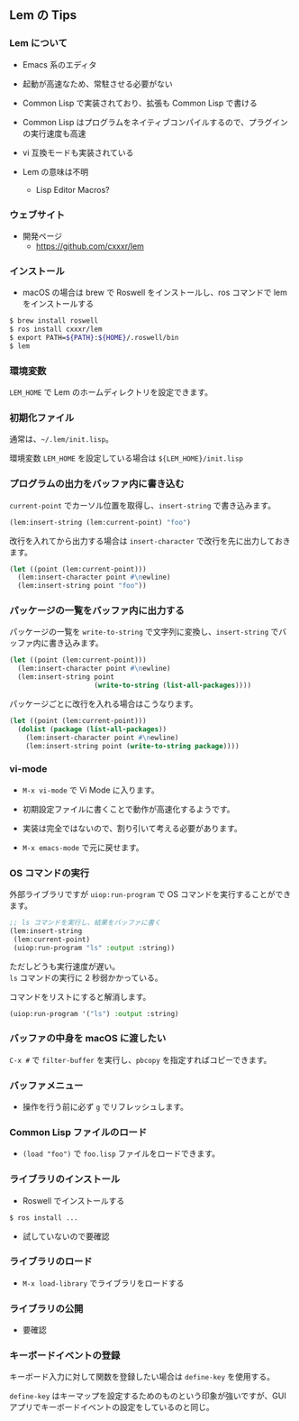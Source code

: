## Lem の Tips

### Lem について
- Emacs 系のエディタ
- 起動が高速なため、常駐させる必要がない
- Common Lisp で実装されており、拡張も Common Lisp で書ける
- Common Lisp はプログラムをネイティブコンパイルするので、プラグインの実行速度も高速
- vi 互換モードも実装されている

- Lem の意味は不明
  - Lisp Editor Macros?

### ウェブサイト
- 開発ページ
  - https://github.com/cxxxr/lem

### インストール

- macOS の場合は brew で Roswell をインストールし、ros コマンドで lem をインストールする
````sh
$ brew install roswell
$ ros install cxxxr/lem
$ export PATH=${PATH}:${HOME}/.roswell/bin
$ lem
````

### 環境変数

`LEM_HOME` で Lem のホームディレクトリを設定できます。

### 初期化ファイル

通常は、`~/.lem/init.lisp`。

環境変数 `LEM_HOME` を設定している場合は `${LEM_HOME}/init.lisp`

### プログラムの出力をバッファ内に書き込む

`current-point` でカーソル位置を取得し、`insert-string` で書き込みます。

````lisp
(lem:insert-string (lem:current-point) "foo")
````

改行を入れてから出力する場合は `insert-character` で改行を先に出力しておきます。

````lisp
(let ((point (lem:current-point)))
  (lem:insert-character point #\newline)
  (lem:insert-string point "foo"))
````

### パッケージの一覧をバッファ内に出力する

パッケージの一覧を `write-to-string` で文字列に変換し、`insert-string` でバッファ内に書き込みます。

````lisp
(let ((point (lem:current-point)))
  (lem:insert-character point #\newline)
  (lem:insert-string point
                     (write-to-string (list-all-packages))))
````

パッケージごとに改行を入れる場合はこうなります。

````lisp
(let ((point (lem:current-point)))
  (dolist (package (list-all-packages))
    (lem:insert-character point #\newline)
    (lem:insert-string point (write-to-string package))))
````

### vi-mode
- `M-x vi-mode` で Vi Mode に入ります。
- 初期設定ファイルに書くことで動作が高速化するようです。

- 実装は完全ではないので、割り引いて考える必要があります。

- `M-x emacs-mode` で元に戻せます。

### OS コマンドの実行

外部ライブラリですが `uiop:run-program` で OS コマンドを実行することができます。

````lisp
;; ls コマンドを実行し、結果をバッファに書く
(lem:insert-string
 (lem:current-point)
 (uiop:run-program "ls" :output :string))
````

ただしどうも実行速度が遅い。  
`ls` コマンドの実行に 2 秒弱かかっている。

コマンドをリストにすると解消します。

````lisp
(uiop:run-program '("ls") :output :string)
````

### バッファの中身を macOS に渡したい　

`C-x #` で `filter-buffer` を実行し、`pbcopy` を指定すればコピーできます。

### バッファメニュー
- 操作を行う前に必ず `g` でリフレッシュします。

### Common Lisp ファイルのロード
- `(load "foo")` で `foo.lisp` ファイルをロードできます。

### ライブラリのインストール
- Roswell でインストールする

````sh
$ ros install ...
````

- 試していないので要確認

### ライブラリのロード
- `M-x load-library` でライブラリをロードする

### ライブラリの公開
- 要確認

### キーボードイベントの登録

キーボード入力に対して関数を登録したい場合は `define-key` を使用する。

`define-key` はキーマップを設定するためのものという印象が強いですが、GUI アプリでキーボードイベントの設定をしているのと同じ。
